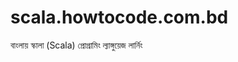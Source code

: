 scala.howtocode.com.bd
======================

বাংলায় স্কালা (Scala) প্রোগ্রামিং ল্যাঙ্গুয়েজ লার্নিং
